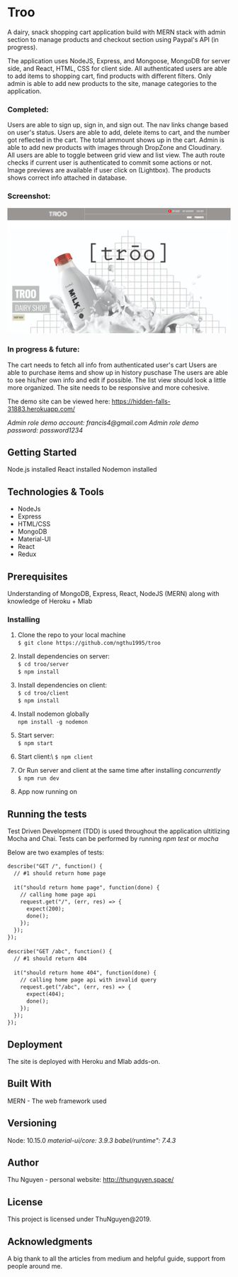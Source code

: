 # Troo

A dairy, snack shopping cart application build with MERN stack with admin section to manage products and checkout section using Paypal's API (in progress).

The application uses NodeJS, Express, and Mongoose, MongoDB for server side, and React, HTML, CSS for client side. All authenticated users are able to add items to shopping cart, find products with different filters. Only admin is able to add new products to the site, manage categories to the application.

### Completed:

Users are able to sign up, sign in, and sign out. The nav links change based on user's status.
Users are able to add, delete items to cart, and the number got reflected in the cart.
The total ammount shows up in the cart.
Admin is able to add new products with images through DropZone and Cloudinary.
All users are able to toggle between grid view and list view.
The auth route checks if current user is authenticated to commit some actions or not.
Image previews are available if user click on (Lightbox).
The products shows correct info attached in database.

### Screenshot:

![Main site](/client/public/images/troo.PNG "Screenshot of the application")

### In progress & future:

The cart needs to fetch all info from authenticated user's cart
Users are able to purchase items and show up in history puschase
The users are able to see his/her own info and edit if possible.
The list view should look a little more organized.
The site needs to be responsive and more cohesive.

The demo site can be viewed here: https://hidden-falls-31883.herokuapp.com/

_Admin role demo account: francis4@gmail.com_
_Admin role demo password: password1234_

## Getting Started

Node.js installed
React installed
Nodemon installed

## Technologies & Tools

- NodeJs
- Express
- HTML/CSS
- MongoDB
- Material-UI
- React
- Redux

## Prerequisites

Understanding of MongoDB, Express, React, NodeJS (MERN) along with knowledge of Heroku + Mlab

### Installing

1. Clone the repo to your local machine \
   `$ git clone https://github.com/ngthu1995/troo`

2. Install dependencies on server: \
   `$ cd troo/server` \
   `$ npm install`

3. Install dependencies on client: \
   `$ cd troo/client`\
   `$ npm install`

4. Install nodemon globally \
   `npm install -g nodemon`

5. Start server: \
   `$ npm start`

6. Start client:\ 
   `$ npm client`

7. Or Run server and client at the same time after installing _concurrently_ \
   `$ npm run dev`

8. App now running on

## Running the tests

Test Driven Development (TDD) is used throughout the application ultitlizing Mocha and Chai.
Tests can be performed by running _npm test_ or _mocha_

Below are two examples of tests:

```
describe("GET /", function() {
  // #1 should return home page

  it("should return home page", function(done) {
    // calling home page api
    request.get("/", (err, res) => {
      expect(200);
      done();
    });
  });
});

describe("GET /abc", function() {
  // #1 should return 404

  it("should return home 404", function(done) {
    // calling home page api with invalid query
    request.get("/abc", (err, res) => {
      expect(404);
      done();
    });
  });
});
```

## Deployment

The site is deployed with Heroku and Mlab adds-on.

## Built With

MERN - The web framework used

## Versioning

Node: 10.15.0
_material-ui/core: 3.9.3_
_babel/runtime": 7.4.3_

## Author

Thu Nguyen - personal website: http://thunguyen.space/

## License

This project is licensed under ThuNguyen@2019.

## Acknowledgments

A big thank to all the articles from medium and helpful guide, support from people around me.
